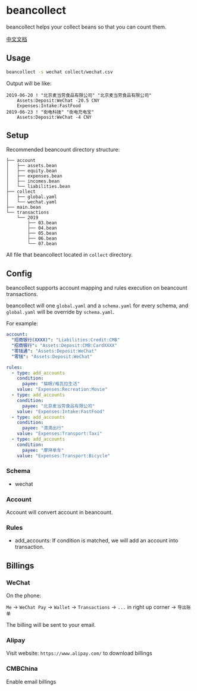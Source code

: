 # beancollect

beancollect helps your collect beans so that you can count them.

[中文文档](docs/README-zh-CN.md)

## Usage

```bash
beancollect -s wechat collect/wechat.csv
```

Output will be like:

```
2019-06-20 ! "北京麦当劳食品有限公司" "北京麦当劳食品有限公司"
    Assets:Deposit:WeChat -20.5 CNY
    Expenses:Intake:FastFood
2019-06-23 ! "街电科技" "街电充电宝"
    Assets:Deposit:WeChat -4 CNY
```

## Setup

Recommended beancount directory structure:

```
├── account
│   ├── assets.bean
│   ├── equity.bean
│   ├── expenses.bean
│   ├── incomes.bean
│   └── liabilities.bean
├── collect
│   ├── global.yaml
│   └── wechat.yaml
├── main.bean
└── transactions
    └── 2019
        ├── 03.bean
        ├── 04.bean
        ├── 05.bean
        ├── 06.bean
        └── 07.bean
```

All file that beancollect located in `collect` directory.

## Config

beancollect supports account mapping and rules execution on beancount transactions.

beancollect will one `global.yaml` and a `schema.yaml` for every schema, and `global.yaml` will be override by `schema.yaml`.

For example:

```yaml
account:
  "招商银行(XXXX)": "Liabilities:Credit:CMB"
  "招商银行": "Assets:Deposit:CMB:CardXXXX"
  "零钱通": "Assets:Deposit:WeChat"
  "零钱": "Assets:Deposit:WeChat"

rules:
  - type: add_accounts
    condition:
      payee: "猫眼/格瓦拉生活"
    value: "Expenses:Recreation:Movie"
  - type: add_accounts
    condition:
      payee: "北京麦当劳食品有限公司"
    value: "Expenses:Intake:FastFood"
  - type: add_accounts
    condition:
      payee: "滴滴出行"
    value: "Expenses:Transport:Taxi"
  - type: add_accounts
    condition:
      payee: "摩拜单车"
    value: "Expenses:Transport:Bicycle"
```

### Schema

- wechat

### Account

Account will convert account in beancount.

### Rules

- add_accounts: If condition is matched, we will add an account into transaction.

## Billings

### WeChat

On the phone:

`Me` -> `WeChat Pay` -> `Wallet` -> `Transactions` -> `...` in right up corner -> `导出账单`

The billing will be sent to your email.

### Alipay

Visit website: `https://www.alipay.com/` to download billings

### CMBChina

Enable email billings
